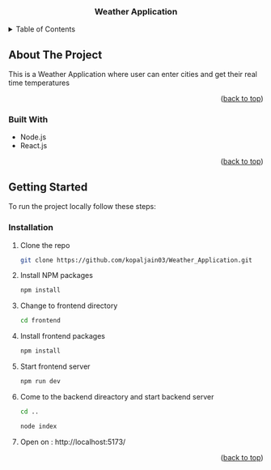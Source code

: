 <a name="readme-top"></a>

<!-- PROJECT LOGO -->
<br />
<div align="center">
<h3 align="center">Weather Application</h3>
</div>

<!-- TABLE OF CONTENTS -->
<details>
  <summary>Table of Contents</summary>
  <ol>
    <li>
      <a href="#about-the-project">About The Project</a>
      <ul>
        <li><a href="#built-with">Built With</a></li>
      </ul>
    </li>
    <li>
      <a href="#getting-started">Getting Started</a>
      <ul>
        <li><a href="#installation">Installation</a></li>
      </ul>
    </li>
  </ol>
</details>

<!-- ABOUT THE PROJECT -->

## About The Project

This is a Weather Application where user can enter cities and get their real time temperatures

<p align="right">(<a href="#readme-top">back to top</a>)</p>

### Built With

- Node.js
- React.js

<p align="right">(<a href="#readme-top">back to top</a>)</p>

<!-- GETTING STARTED -->

## Getting Started

To run the project locally follow these steps:

### Installation

1. Clone the repo
   ```sh
   git clone https://github.com/kopaljain03/Weather_Application.git
   ```
2. Install NPM packages
   ```sh
   npm install
   ```
3. Change to frontend directory
   ```sh
   cd frontend
   ```
4. Install frontend packages
   ```sh
   npm install
   ```
5. Start frontend server
   ```sh
   npm run dev
   ```
6. Come to the backend direactory and start backend server
   ```sh
   cd ..
   ```
   ```sh
   node index
   ```
7. Open on : http://localhost:5173/

<p align="right">(<a href="#readme-top">back to top</a>)</p>
